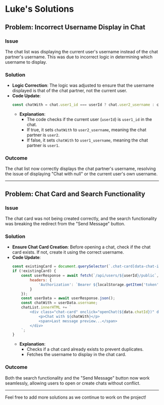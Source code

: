 # Luke's Solutions

## Problem: Incorrect Username Display in Chat

### Issue
The chat list was displaying the current user's username instead of the chat partner's username. This was due to incorrect logic in determining which username to display.

### Solution
- **Logic Correction**: The logic was adjusted to ensure that the username displayed is that of the chat partner, not the current user.
- **Code Update**: 
  ```javascript
  const chatWith = chat.user1_id === userId ? chat.user2_username : chat.user1_username;
  ```
  - **Explanation**: 
    - The code checks if the current user (`userId`) is `user1_id` in the chat.
    - If true, it sets `chatWith` to `user2_username`, meaning the chat partner is `user2`.
    - If false, it sets `chatWith` to `user1_username`, meaning the chat partner is `user1`.

### Outcome
The chat list now correctly displays the chat partner's username, resolving the issue of displaying "Chat with null" or the current user's own username.

---

## Problem: Chat Card and Search Functionality

### Issue
The chat card was not being created correctly, and the search functionality was breaking the redirect from the "Send Message" button.

### Solution
- **Ensure Chat Card Creation**: Before opening a chat, check if the chat card exists. If not, create it using the correct username.
- **Code Update**:
  ```javascript
  const existingCard = document.querySelector(`.chat-card[data-chat-id="${data.chatId}"]`);
  if (!existingCard) {
      const userResponse = await fetch(`/api/users/${userId}/public`, {
          headers: {
              'Authorization': `Bearer ${localStorage.getItem('token')}`
          }
      });
      const userData = await userResponse.json();
      const chatWith = userData.username;
      chatList.innerHTML += `
          <div class="chat-card" onclick="openChat(${data.chatId})" data-chat-id="${data.chatId}" data-chat-with="${chatWith}">
              <p>Chat with ${chatWith}</p>
              <span>Last message preview...</span>
          </div>
      `;
  }
  ```
  - **Explanation**: 
    - Checks if a chat card already exists to prevent duplicates.
    - Fetches the username to display in the chat card.

### Outcome
Both the search functionality and the "Send Message" button now work seamlessly, allowing users to open or create chats without conflict.

---

Feel free to add more solutions as we continue to work on the project! 